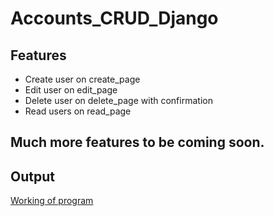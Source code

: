 # Accounts_CRUD_Django

## Features
* Create user on create_page
* Edit user on edit_page
* Delete user on delete_page with confirmation
* Read users on read_page

## Much more features to be coming soon.

## Output
[Working of program](https://github.com/jairajsahgal/Accounts_CRUD_Django/blob/master/Screenshot%202022-04-02%20at%2000-15-53%20Employee%20Register.png?raw=true)
